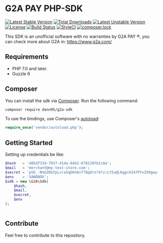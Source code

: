 # G2A PAY PHP-SDK
[![Latest Stable Version](https://poser.pugx.org/dann95/g2a-sdk/v/stable)](https://packagist.org/packages/dann95/g2a-sdk)
[![Total Downloads](https://poser.pugx.org/dann95/g2a-sdk/downloads)](https://packagist.org/packages/dann95/g2a-sdk)
[![Latest Unstable Version](https://poser.pugx.org/dann95/g2a-sdk/v/unstable)](https://packagist.org/packages/dann95/g2a-sdk)
[![License](https://poser.pugx.org/dann95/g2a-sdk/license)](https://packagist.org/packages/dann95/g2a-sdk)
[![Build Status](https://travis-ci.org/dann95/g2a-php-sdk.svg?branch=master)](https://travis-ci.org/dann95/g2a-php-sdk)
[![StyleCI](https://styleci.io/repos/118126552/shield?branch=master)](https://styleci.io/repos/118126552)
[![composer.lock](https://poser.pugx.org/dann95/g2a-sdk/composerlock)](https://packagist.org/packages/dann95/g2a-sdk)

This SDK is an unofficial software with no warranties by G2A PAY ®, you can check more about G2A in: https://www.g2a.com/

## Requirements

- PHP 7.0 and later.
- Guzzle 6

## Composer

You can install the sdk via [Composer](http://getcomposer.org/). Run the following command:

```bash
composer require dann95/g2a-sdk
```

To use the bindings, use Composer's [autoload](https://getcomposer.org/doc/00-intro.md#autoloading):

```php
require_once('vendor/autoload.php');
```

## Getting Started

Setting up credentials be like:

```php
$hash   = '485d733d-7937-414a-8d42-6781397b1c0a';
$mail   = 'merchant@my-test-store.com';
$secret = 'pSO_-N%GZDGfpLu!a5qOUnA>T7QqOro?4?z~Lt5u@LKgg>X247PYvZX8gwy~YY=c';
$env    = 'SANDBOX';
$sdk = new \G2A\Sdk(
    $hash,
    $mail,
    $secret,
    $env
);
 
```

## Contribute
Feel free to contribute to this repository.